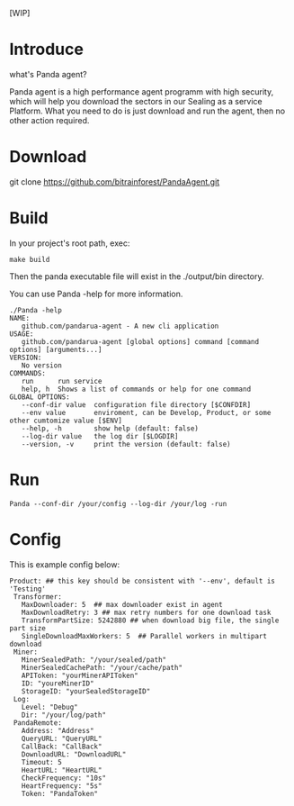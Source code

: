 [WIP]
# Introduce
what's Panda agent?  

Panda agent is a high performance agent programm with high security, which will help you download the sectors in our Sealing as a service Platform.
What you need to do is just download and run the agent, then no other action required.

# Download
 git clone https://github.com/bitrainforest/PandaAgent.git

# Build
In your project's root path, exec:  
```
make build
```
Then the panda executable file will exist in the ./output/bin directory.  

You can use Panda -help for more information.
```
./Panda -help
NAME:
   github.com/pandarua-agent - A new cli application
USAGE:
   github.com/pandarua-agent [global options] command [command options] [arguments...]
VERSION:
   No version
COMMANDS:
   run      run service
   help, h  Shows a list of commands or help for one command
GLOBAL OPTIONS:
   --conf-dir value  configuration file directory [$CONFDIR]
   --env value       enviroment, can be Develop, Product, or some other cumtomize value [$ENV]
   --help, -h        show help (default: false)
   --log-dir value   the log dir [$LOGDIR]
   --version, -v     print the version (default: false)
```
# Run
```
Panda --conf-dir /your/config --log-dir /your/log -run 
```

# Config

This is example config below:
```
Product: ## this key should be consistent with '--env', default is 'Testing'
 Transformer:
   MaxDownloader: 5  ## max downloader exist in agent
   MaxDownloadRetry: 3 ## max retry numbers for one download task
   TransformPartSize: 5242880 ## when download big file, the single part size
   SingleDownloadMaxWorkers: 5  ## Parallel workers in multipart download
 Miner:
   MinerSealedPath: "/your/sealed/path"
   MinerSealedCachePath: "/your/cache/path"
   APIToken: "yourMinerAPIToken"
   ID: "youreMinerID"
   StorageID: "yourSealedStorageID"
 Log:
   Level: "Debug"
   Dir: "/your/log/path" 
 PandaRemote:
   Address: "Address"  
   QueryURL: "QueryURL"
   CallBack: "CallBack"
   DownloadURL: "DownloadURL"
   Timeout: 5
   HeartURL: "HeartURL"
   CheckFrequency: "10s"
   HeartFrequency: "5s"
   Token: "PandaToken"
   
```